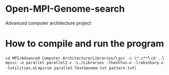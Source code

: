 # Open-MPI-Genome-search
Advanced computer architecture project

# How to compile and run the program
```cd MPI/Advanced Computer Architecture/Libraries/```\\
```gcc -c \*.c**```\\
```cd ..```\\
```mpicc -o parallel parallel2.c -L./Libraries -lhashfun.o -lrabinkarp.o -lutilities.o```\\
```mpirun parallel TestGenome.txt pattern.txt```\\
